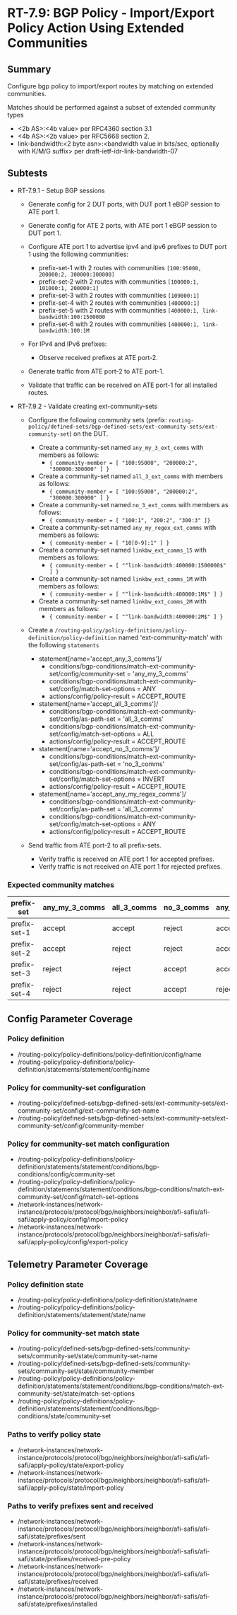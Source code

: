 # RT-7.9: BGP Policy - Import/Export Policy Action Using Extended Communities

## Summary

Configure bgp policy to import/export routes by matching on extended communities.

Matches should be performed against a subset of extended community types

* <2b AS>:<4b value> per RFC4360 section 3.1
* <4b AS>:<2b value> per RFC5668 section 2.
* link-bandwidth:<2 byte asn>:<bandwidth value in bits/sec, optionally with K/M/G suffix> per draft-ietf-idr-link-bandwidth-07

## Subtests

* RT-7.9.1 - Setup BGP sessions
  * Generate config for 2 DUT ports, with DUT port 1 eBGP session to ATE port 1.
  * Generate config for ATE 2 ports, with ATE port 1 eBGP session to DUT port 1.
  * Configure ATE port 1 to advertise ipv4 and ipv6 prefixes to DUT port 1 using the following communities:
    * prefix-set-1 with 2 routes with communities `[100:95000, 200000:2, 300000:300000]`
    * prefix-set-2 with 2 routes with communities `[100000:1, 101000:1, 200000:1]`
    * prefix-set-3 with 2 routes with communities `[109000:1]`
    * prefix-set-4 with 2 routes with communities `[400000:1]`
    * prefix-set-5 with 2 routes with communities `[400000:1, link-bandwidth:100:1500000`
    * prefix-set-6 with 2 routes with communities `[400000:1, link-bandwidth:100:1M`

  * For IPv4 and IPv6 prefixes:
    * Observe received prefixes at ATE port-2.
  * Generate traffic from ATE port-2 to ATE port-1.
  * Validate that traffic can be received on ATE port-1 for all installed
        routes.

* RT-7.9.2 - Validate creating ext-community-sets
  * Configure the following community sets
    (prefix: `routing-policy/defined-sets/bgp-defined-sets/ext-community-sets/ext-community-set`)
    on the DUT.
    * Create a community-set named `any_my_3_ext_comms` with members as follows:
      * `{ community-member = [ "100:95000", "200000:2", "300000:300000" ] }`
    * Create a community-set named `all_3_ext_comms` with members as follows:
      * `{ community-member = [ "100:95000", "200000:2", "300000:300000" ] }`
    * Create a community-set named `no_3_ext_comms` with members as follows:
      * `{ community-member = [ "100:1", "200:2", "300:3" ]}`
    * Create a community-set named `any_my_regex_ext_comms` with members as follows:
      * `{ community-member = [ "10[0-9]:1" ] }`
    * Create a community-set named `linkbw_ext_comms_15` with members as follows:
      * `{ community-member = [ "^link-bandwidth:400000:1500000$" ] }`
    * Create a community-set named `linkbw_ext_comms_1M` with members as follows:
      * `{ community-member = [ "^link-bandwidth:400000:1M$" ] }`
    * Create a community-set named `linkbw_ext_comms_2M` with members as follows:
      * `{ community-member = [ "^link-bandwidth:400000:2M$" ] }`

  * Create a `/routing-policy/policy-definitions/policy-definition/policy-definition`
    named 'ext-community-match' with the following `statements`
    * statement[name='accept_any_3_comms']/
      * conditions/bgp-conditions/match-ext-community-set/config/community-set = 'any_my_3_comms'
      * conditions/bgp-conditions/match-ext-community-set/config/match-set-options = ANY
      * actions/config/policy-result = ACCEPT_ROUTE
    * statement[name='accept_all_3_comms']/
      * conditions/bgp-conditions/match-ext-community-set/config/as-path-set = 'all_3_comms'
      * conditions/bgp-conditions/match-ext-community-set/config/match-set-options = ALL
      * actions/config/policy-result = ACCEPT_ROUTE
    * statement[name='accept_no_3_comms']/
      * conditions/bgp-conditions/match-ext-community-set/config/as-path-set = 'no_3_comms'
      * conditions/bgp-conditions/match-ext-community-set/config/match-set-options = INVERT
      * actions/config/policy-result = ACCEPT_ROUTE
    * statement[name='accept_any_my_regex_comms']/
      * conditions/bgp-conditions/match-ext-community-set/config/as-path-set = 'all_3_comms'
      * conditions/bgp-conditions/match-ext-community-set/config/match-set-options = ANY
      * actions/config/policy-result = ACCEPT_ROUTE

  * Send traffic from ATE port-2 to all prefix-sets.
    * Verify traffic is received on ATE port 1 for accepted prefixes.
    * Verify traffic is not received on ATE port 1 for rejected prefixes.

### Expected community matches

| prefix-set   | any_my_3_comms | all_3_comms | no_3_comms | any_my_regex_comms |
| ------------ | -------------- | ----------- | ---------- | ------------------ |
| prefix-set-1 | accept         | accept      | reject     | accept             |
| prefix-set-2 | accept         | reject      | reject     | accept             |
| prefix-set-3 | reject         | reject      | accept     | accept             |
| prefix-set-4 | reject         | reject      | accept     | reject             |

## Config Parameter Coverage

### Policy definition

* /routing-policy/policy-definitions/policy-definition/config/name
* /routing-policy/policy-definitions/policy-definition/statements/statement/config/name

### Policy for community-set configuration

* /routing-policy/defined-sets/bgp-defined-sets/ext-community-sets/ext-community-set/config/ext-community-set-name
* /routing-policy/defined-sets/bgp-defined-sets/ext-community-sets/ext-community-set/config/community-member

### Policy for community-set match configuration

* /routing-policy/policy-definitions/policy-definition/statements/statement/conditions/bgp-conditions/config/community-set
* /routing-policy/policy-definitions/policy-definition/statements/statement/conditions/bgp-conditions/match-ext-community-set/config/match-set-options
* /network-instances/network-instance/protocols/protocol/bgp/neighbors/neighbor/afi-safis/afi-safi/apply-policy/config/import-policy
* /network-instances/network-instance/protocols/protocol/bgp/neighbors/neighbor/afi-safis/afi-safi/apply-policy/config/export-policy

## Telemetry Parameter Coverage

### Policy definition state

* /routing-policy/policy-definitions/policy-definition/state/name
* /routing-policy/policy-definitions/policy-definition/statements/statement/state/name

### Policy for community-set match state

* /routing-policy/defined-sets/bgp-defined-sets/community-sets/community-set/state/community-set-name
* /routing-policy/defined-sets/bgp-defined-sets/community-sets/community-set/state/community-member
* /routing-policy/policy-definitions/policy-definition/statements/statement/conditions/bgp-conditions/match-ext-community-set/state/match-set-options
* /routing-policy/policy-definitions/policy-definition/statements/statement/conditions/bgp-conditions/state/community-set

### Paths to verify policy state

* /network-instances/network-instance/protocols/protocol/bgp/neighbors/neighbor/afi-safis/afi-safi/apply-policy/state/export-policy
* /network-instances/network-instance/protocols/protocol/bgp/neighbors/neighbor/afi-safis/afi-safi/apply-policy/state/import-policy

### Paths to verify prefixes sent and received

* /network-instances/network-instance/protocols/protocol/bgp/neighbors/neighbor/afi-safis/afi-safi/state/prefixes/sent
* /network-instances/network-instance/protocols/protocol/bgp/neighbors/neighbor/afi-safis/afi-safi/state/prefixes/received-pre-policy
* /network-instances/network-instance/protocols/protocol/bgp/neighbors/neighbor/afi-safis/afi-safi/state/prefixes/received
* /network-instances/network-instance/protocols/protocol/bgp/neighbors/neighbor/afi-safis/afi-safi/state/prefixes/installed
